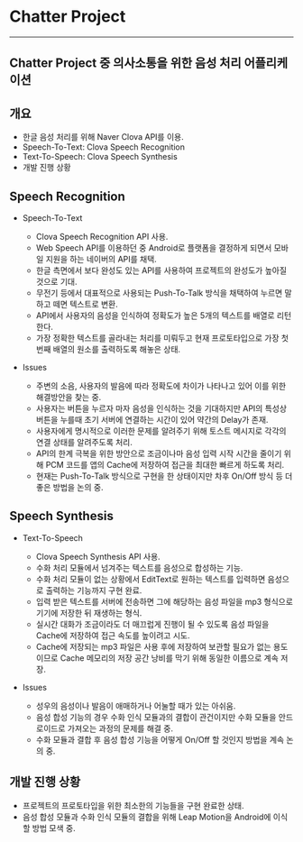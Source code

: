 ﻿Chatter Project
===============
***

Chatter Project 중 의사소통을 위한 음성 처리 어플리케이션
---------------------------------------------------------

## 개요
- 한글 음성 처리를 위해 Naver Clova API를 이용. 
- Speech-To-Text: Clova Speech Recognition
- Text-To-Speech: Clova Speech Synthesis
- 개발 진행 상황

## Speech Recognition
* Speech-To-Text
    - Clova Speech Recognition API 사용.
    - Web Speech API를 이용하던 중 Android로 플랫폼을 결정하게 되면서 모바일 지원을 하는 네이버의 API를 채택.
    - 한글 측면에서 보다 완성도 있는 API를 사용하여 프로젝트의 완성도가 높아질 것으로 기대.
    - 무전기 등에서 대표적으로 사용되는 Push-To-Talk 방식을 채택하여 누르면 말하고 떼면 텍스트로 변환.
    - API에서 사용자의 음성을 인식하여 정확도가 높은 5개의 텍스트를 배열로 리턴한다.
    - 가장 정확한 텍스트를 골라내는 처리를 미뤄두고 현재 프로토타입으로 가장 첫번째 배열의 원소를 출력하도록 해놓은 상태.

* Issues
    - 주변의 소음, 사용자의 발음에 따라 정확도에 차이가 나타나고 있어 이를 위한 해결방안을 찾는 중.
    - 사용자는 버튼을 누르자 마자 음성을 인식하는 것을 기대하지만 API의 특성상 버튼을 누를때 초기 서버에 연결하는 시간이 있어 약간의 Delay가 존재.
    - 사용자에게 명시적으로 이러한 문제를 알려주기 위해 토스트 메시지로 각각의 연결 상태를 알려주도록 처리.
    - API의 한계 극복을 위한 방안으로 조금이나마 음성 입력 시작 시간을 줄이기 위해 PCM 코드를 앱의 Cache에 저장하여 접근을 최대한 빠르게 하도록 처리. 
    - 현재는 Push-To-Talk 방식으로 구현을 한 상태이지만 차후 On/Off 방식 등 더 좋은 방법을 논의 중.

## Speech Synthesis
* Text-To-Speech
    - Clova Speech Synthesis API 사용.
    - 수화 처리 모듈에서 넘겨주는 텍스트를 음성으로 합성하는 기능.
    - 수화 처리 모듈이 없는 상황에서 EditText로 원하는 텍스트를 입력하면 음성으로 출력하는 기능까지 구현 완료.
    - 입력 받은 텍스트를 서버에 전송하면 그에 해당하는 음성 파일을 mp3 형식으로 기기에 저장한 뒤 재생하는 형식.
    - 실시간 대화가 조금이라도 더 매끄럽게 진행이 될 수 있도록 음성 파일을 Cache에 저장하여 접근 속도를 높이려고 시도.
    - Cache에 저장되는 mp3 파일은 사용 후에 저장하여 보관할 필요가 없는 용도이므로 Cache 메모리의 저장 공간 낭비를 막기 위해 동일한 이름으로 계속 저장.

* Issues
    - 성우의 음성이나 발음이 애매하거나 어눌할 때가 있는 아쉬움.
    - 음성 합성 기능의 경우 수화 인식 모듈과의 결합이 관건이지만 수화 모듈을 안드로이드로 가져오는 과정의 문제를 해결 중.
    - 수화 모듈과 결합 후 음성 합성 기능을 어떻게 On/Off 할 것인지 방법을 계속 논의 중.

## 개발 진행 상황
- 프로젝트의 프로토타입을 위한 최소한의 기능들을 구현 완료한 상태.
- 음성 합성 모듈과 수화 인식 모듈의 결합을 위해 Leap Motion을 Android에 이식할 방법 모색 중.